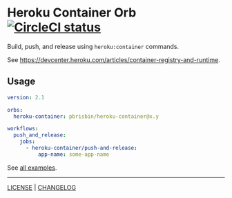 # Heroku Container Orb [![CircleCI status](https://circleci.com/gh/pbrisbin/heroku-container-orb.svg "CircleCI status")](https://circleci.com/gh/pbrisbin/heroku-container-orb)

Build, push, and release using `heroku:container` commands.

See https://devcenter.heroku.com/articles/container-registry-and-runtime.

## Usage

```yaml
version: 2.1

orbs:
  heroku-container: pbrisbin/heroku-container@x.y

workflows:
  push_and_release:
    jobs:
      - heroku-container/push-and-release:
          app-name: some-app-name
```

See [all examples](./src/examples/).

---

[LICENSE](./LICENSE) | [CHANGELOG](./CHANGELOG.md)
